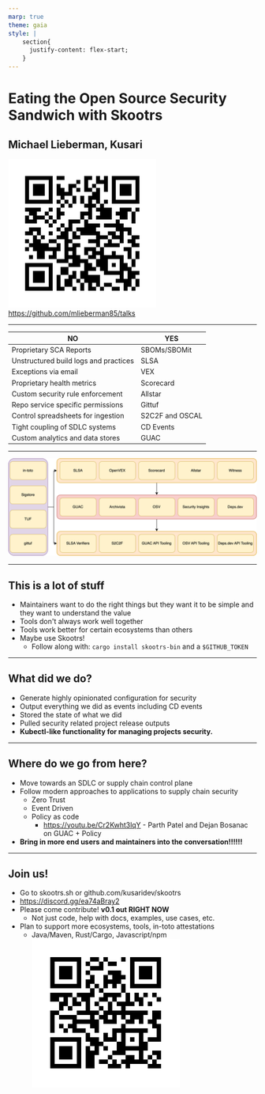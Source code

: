 ```yaml
---
marp: true
theme: gaia
style: |
    section{
      justify-content: flex-start;
    }
---
```


# Eating the Open Source Security Sandwich with Skootrs

## Michael Lieberman, Kusari

![image](../common/images/qr-code-repo.png)
https://github.com/mlieberman85/talks

---

| NO                                    | YES               |
| ------------------------------------- | ----------------- |
| Proprietary SCA Reports               | SBOMs/SBOMit      |
| Unstructured build logs and practices | SLSA              |
| Exceptions via email                  | VEX               |
| Proprietary health metrics            | Scorecard         |
| Custom security rule enforcement      | Allstar           |
| Repo service specific permissions     | Gittuf            |
| Control spreadsheets for ingestion    | S2C2F and OSCAL   |
| Tight coupling of SDLC systems        | CD Events         |
| Custom analytics and data stores      | GUAC              |

---

![bg fit](../common/images/sandwich-soss.png)

---

## This is a lot of stuff

- Maintainers want to do the right things but they want it to be simple and they want to understand the value
- Tools don't always work well together
- Tools work better for certain ecosystems than others
- Maybe use Skootrs!
  - Follow along with: `cargo install skootrs-bin` and a `$GITHUB_TOKEN`

---

## What did we do?

- Generate highly opinionated configuration for security
- Output everything we did as events including CD events
- Stored the state of what we did
- Pulled security related project release outputs
- **Kubectl-like functionality for managing projects security.**

---

## Where do we go from here?

- Move towards an SDLC or supply chain control plane
- Follow modern approaches to applications to supply chain security
  - Zero Trust
  - Event Driven
  - Policy as code
    - https://youtu.be/Cr2Kwht3lqY - Parth Patel and Dejan Bosanac on GUAC + Policy
- **Bring in more end users and maintainers into the conversation!!!!!!**

---

## Join us!

- Go to skootrs.sh or github.com/kusaridev/skootrs
- https://discord.gg/ea74aBray2
- Please come contribute! **v0.1 out RIGHT NOW**
  - Not just code, help with docs, examples, use cases, etc.
- Plan to support more ecosystems, tools, in-toto attestations
  - Java/Maven, Rust/Cargo, Javascript/npm
![w:200px](../common/images/skootrs-discord.png)